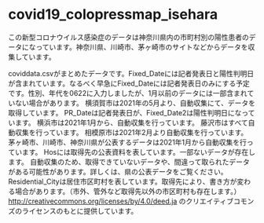 # covid19_colopressmap_isehara
この新型コロナウイルス感染症のデータは神奈川県内の市町村別の陽性患者のデータになっています。神奈川県、川崎市、茅ヶ崎市のサイトなどからデータを収集しています。

coviddata.csvがまとめたデータです。Fixed_Dateには記者発表日と陽性判明日が含まれています。なるべく早急にFixed_Dateには記者発表日のみにする予定です。性別、年代を0622に入力しましたが、1月以前のデータには一部含まれていない場合があります。
横須賀市は2021年の5月より、自動収集にて、データを取得しています。
PR_Dateは記者発表日が、Fixed_Date2は陽性判明日になっています。
横浜市は2021年1月から、自動収集を行っています。
藤沢市はすべて自動収集を行っています。
相模原市は2021年2月より自動収集を行っています。
茅ヶ崎市、川崎市、神奈川県が公表するデータは2021年1月から自動収集を行っています。
Hosには取得先の公表資料を表しています。一部ないデータが存在します。
自動収集のため、取得できていないデータや、間違って取られたデータがある可能性があります。詳しくは、県の公表データをご覧ください。
Residential_Cityは居住市区町村を表しています。取得先により、書き方が変わる場合があります。（市外、管外など取得先以外の市区町村も存在します。）
http://creativecommons.org/licenses/by/4.0/deed.ja
のクリエイティブコモンズのライセンスのもとに提供しています。
